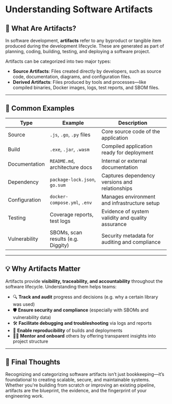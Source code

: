 # Understanding Software Artifacts

## 🧩 What Are Artifacts?

In software development, **artifacts** refer to any byproduct or tangible item produced during the development lifecycle. These are generated as part of planning, coding, building, testing, and deploying a software project.

Artifacts can be categorized into two major types:

- **Source Artifacts**: Files created directly by developers, such as source code, documentation, diagrams, and configuration files.
- **Derived Artifacts**: Files produced by tools and processes—like compiled binaries, Docker images, logs, test reports, and SBOM files.

---

## 🧰 Common Examples

| Type                | Example                          | Description                                           |
|---------------------|----------------------------------|-------------------------------------------------------|
| Source              | `.js`, `.go`, `.py` files        | Core source code of the application                  |
| Build               | `.exe`, `.jar`, `.wasm`          | Compiled application ready for deployment            |
| Documentation       | `README.md`, architecture docs   | Internal or external documentation                   |
| Dependency          | `package-lock.json`, `go.sum`    | Captures dependency versions and relationships       |
| Configuration       | `docker-compose.yml`, `.env`     | Manages environment and infrastructure setup         |
| Testing             | Coverage reports, test logs      | Evidence of system validity and quality assurance    |
| Vulnerability       | SBOMs, scan results (e.g. Diggity)| Security metadata for auditing and compliance        |

---

## 💡 Why Artifacts Matter

Artifacts provide **visibility, traceability, and accountability** throughout the software lifecycle. Understanding them helps teams:

- 🔍 **Track and audit** progress and decisions (e.g. why a certain library was used)
- 🛡️ **Ensure security and compliance** (especially with SBOMs and vulnerability data)
- 🛠️ **Facilitate debugging and troubleshooting** via logs and reports
- 🔄 **Enable reproducibility** of builds and deployments
- 🧑‍🏫 **Mentor and onboard** others by offering transparent insights into project structure

---

## 🚀 Final Thoughts

Recognizing and categorizing software artifacts isn’t just bookkeeping—it’s foundational to creating scalable, secure, and maintainable systems. Whether you're building from scratch or improving an existing pipeline, artifacts are the blueprint, the evidence, and the fingerprint of your engineering work.
